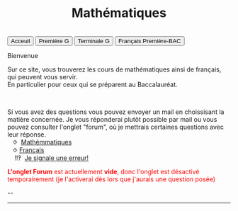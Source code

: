<html>
 <title>Mathématiques</title>
 <head>
    <meta charset="utf-8"/>
    <link href="style.css" rel="stylesheet" type="text/css"/>
    <meta name="viewport" content="width=device-width, initial-scale=1">
    <link rel="stylesheet" href="https://www.w3schools.com/w3css/4/w3.css">
    <meta name="viewport" content="width=device-width, initial-scale=1" />
    <link rel="stylesheet" href="https://www.w3schools.com/w3css/4/w3.css" />
    <script src="s.js" data-import=""></script>
 </head>
 <body onload="body()">
 <center><h1 id="h1">Mathématiques</h1></center>
 <br>
 <div class="w3-container">
  
 </div>

 <div class="w3-bar w3-black">
  <button class="w3-bar-item w3-button" onclick="openCity('Ac')">Acceuil</button>
  <!--<button class="w3-bar-item w3-button" onclick="openCity('Six')">Sixième</button>
  <button class="w3-bar-item w3-button" onclick="openCity('Cinq')">Cinquième</button>
  <button class="w3-bar-item w3-button" onclick="openCity('Quatre')">Quatrième</button>
  <button class="w3-bar-item w3-button" onclick="openCity('Trois')">Troisième</button>
  <button class="w3-bar-item w3-button" onclick="openCity('Seconde')">Seconde</button>-->
  <button class="w3-bar-item w3-button" onclick="openCity('Première')">Première G</button>
  <button class="w3-bar-item w3-button" onclick="openCity('Terminale')">Terminale G</button>
  <button class="w3-bar-item w3-button" onclick="openCity('Français')">Français Première-BAC</button>
  <!-- <button class="w3-bar-item w3-button" onclick="openCity('Info')">Informatique</button>
  <button class="w3-bar-item w3-button" onclick="openCity('Forum')">Forum</button>-->
 </div>
 <div id="Ac" class="w3-container city">
  <p id="para2">Bienvenue</p>
  <p id="para3">Sur ce site, vous trouverez les cours de mathématiques ainsi de français, qui peuvent vous servir.<br> En particulier pour ceux qui se préparent au Baccalauréat.</p>
 <br>
  <div id="center">
  <p id="para33">Si vous avez des questions vous pouvez envoyer un mail en choissisant la matière concernée. Je vous réponderai plutôt possible par mail ou vous pouvez consulter l'onglet "forum", où je mettrais certaines questions avec leur réponse. 
  <br>&nbsp;&nbsp;&nbsp;⯑ &nbsp;<a title="Question" href="mailto:ozcelebialican2005@gmail.com?subject=J'ai une question%5BMat%5D&body=Ma%20question%20se%20porte%20sur%20les%20mathématiques%20(ne%20changez%20pas%20l'objet%20du%20mail).">Mathémmatiques</a>
  <br>&nbsp;&nbsp;&nbsp;⯑&nbsp;<a title="Question" href="mailto:ozcelebialican2005@gmail.com?subject=J'ai une question%5BFR%5D&body=Ma%20question%20se%20porte%20sur%20le%20français%20 (ne%20changez%20pas%20l'objet%20du%20mail).">Français</a>
  <br> &nbsp;&nbsp;&nbsp; ‼‽ &nbsp;<a title="Signaler une erreur" href="mailto:ozcelebialican2005@gmail.com?subject=%5BErreur%5D&body=Ma%20question%20se%20porte%20sur%20le%20français%20 (ne%20changez%20pas%20l'objet%20du%20mail).%0ADans%20l'onglet:%0ANom%20du%20fichier:%0AErreur:">Je signale une erreur!</a>
  </p></div>
  <p><font style="color:red"><b>L'onglet Forum</b> est actuellement <b>vide</b>, donc l'onglet est désactivé temporairement (je l'activerai dès lors que j'aurais une question posée)</font></p>
  <p>--</p> 
  <hr>
 </div>

 <!--
 <div id="Six" class="w3-container city" style="display:none">
    <p id="para2">-</p>
    <p>--</p> 
 <hr> 
 </div>
 <div id="Cinq" class="w3-container city" style="display:none"> 
    <p id="para2">-</p>
    <p>--</p> 
  <hr>
 </div>
 <div id="Quatre" class="w3-container city" style="display:none">
    <p id="para2">-</p>
    <p>--</p> 
  <hr>
 </div>
 <div id="Tois" class="w3-container city" style="display:none">
    <p id="para2">-</p>
    <p>--</p> 
  <hr>
 </div>
 <div id="Seconde" class="w3-container city" style="display:none">
    <p id="para2">-</p>
    <p>--</p> 
  <hr>
 </div>
 <div id="Première" class="w3-container city" style="display:none">
  <p id="para2">-</p>
  <p>--</p> 
  <hr>
 </div>-->

 <div id="Terminale" class="w3-container city" style="display:none">
  <p id="para1">Terminale Générale</p>
  <p id="para6">📁  Equations différentielles</p>
    <ul>
      <li><a href="mat/Tle/ED/Cours-equations_differentielles.pdf" dowload="" target="_blank"><p id="para4">📄   Cours-Equations differentielles</p></a></li>
      <li><a href="mat/Tle/ED/TD-equations_differentielles.pdf" dowload="" target="_blank"><p id="para4">📄   TD-Equations differentielles</p></a></li>
      <li><a href="mat/Tle/ED/TD-equations_differentielles-correction.pdf" dowload="" target="_blank"><p id="para4">📄   Correction-Equations differentielles</p></a></li>
   </ul>
  <p></p>
  <hr>
 </div>

 <div id="Français" class="w3-container city" style="display:none"> <div class="w3-container">
  <center><p id="para1">Français- Première - BAC</p></center>
  <div id="center">
  <p id="para33" style="border: 1px solid black; padding: 10px;"> <font style="color:#FF10FF;">⨝</font>Je vous conseille vivement utiliser <a href="https://cnrtl.fr/definition/" target="_blank"><font style="color:#0000FF;"><u>CNRTL</u></font></a>, un dictionnaire en ligne (une référence de pluparts des professeurs) ou si vous ne vous maîtrisez pas la langue française :<a href="https://www.wordreference.com/fr/" target="Fenêtre définie"><font style="color:#0000FF;"><u>WordReference</u></font></a>
  <br><font style="color:#0CF0FF;"> ⨝</font> Vous avez, dans les fichier ci-dessus, certaines questions (signalées par "¿" en début des questions).<br>Je vous invite à réfléchir à ses questions qui peuvent être très utiles pour la compréhension de certains passages ou pour une dissertation.
  <br><font style="color:#FF9909;">⨝ ⨝</font> S pour "Séance"</p></div>
  <p id="para2">- Programme officiel- Français pour  2024-2025</p>
    <ul>
        <li><a href="fr/2024-2025-G.pdf" dowload="" target="_blank"><p id="para4">Les œuvres au programme de Première Générale</p></a></li>
        <li><p id="para4"><a href="fr/2024-2025-T.pdf" dowload="" target="_blank">Les œuvres au programme de Première Technologique</a></p></li> 
    </ul>
    <p id="para2">-Arthur RIMBAUD, <i>Cahier de Douai</i></p>
        <ul>
            <li><a href="fr/Douai/Rimbaud-Cahier_de_Douai.pdf" dowload="" target="_blank"><p id="para4">Présentation de l'œuvre-S1</p></a></li>
            <!--<li><a href="fr/" dowland="" target="_blank"><p id="para4">Biographie de l'auteur-2</p></a></li>-->
        </ul>    
    <p id="para2">-Abbé Prévost, <i>Manon Lescaut</i></p>
        <ul>
            <li><a href="fr/Lescaut/Abbé_Prevost-Manon_Lescaut.pdf" dowload="" target="_blank"><p id="para4">Présentation de Parcours-S1</p></a></li>
            <!--<li><a href="fr/Lescaut/ .pdf" dowload=""><p id="para4" target="_blank">Présentation de l'œuvre-S2</p></a></li>
            <li><a href="fr/Lescaut/Structure-Manon_Lescaut.pdf" dowload="" target="_blank"><p id="para4">Structure de l'œuvre-S3 </p></a></li>
            <li><a href="fr/Lescaut/Cit-Manon_Lescaut.pdf" dowload="" target="_blank"><p id="para4">Quelques citations -S4</p></a></li>-->
        </ul> 
        <!--<p id="para2">-Honoré de Balzac, <i>La Peau de chagrin</i></p>
        <ul>
            <li><a href="fr/Abbé_Prevost-Manon_Lescaut.pdf" dowload="" target="_blank"><p id="para4">Présentation de Parcours-1</p></a></li>
            <li><a href="fr/ .pdf" dowload="" target="_blank"><p id="para4">Présentation de l'œuvre-2</p></a></li>
         </ul>  -->
         <p id="para2">-Olympe de Gouges, <i>La Déclaration des droits de la femme et de la citoyenne</i></p>
        <ul>
            <li><a href="fr/DDFC/Olympes_de_Gouges-DDFC.pdf" dowload="" target="_blank"><p id="para4">Présentation de Parcours-1</p></a></li>
            <!--<li><a href="fr/ .pdf" dowload="" target="_blank"><p id="para4">Présentation de l'œuvre-2</p></a></li>
            <li><a href="fr/Lescaut/Structure-DDFC.pdf" dowload="" target="_blank"><p id="para4">Structure de l'œuvre-S3 </p></a></li>
            <li><a href="fr/DDFC/Cit-DDFC.pdf" dowload="" target=_blank"><p id="para4">Quelques citations-S4</></a></li>-->
         </ul> 
    <button onclick="myFunction('Demo1')" class="w3-button w3-block w3-white w3-left-align"><p id="para2">📁-Sujets de dissertation</p></button>
     <div id="Demo1" class="w3-hide w3-container w3-light-grey">    
            <ul>
            <li><a href="fr/Douai/Dis-Cahier_de_Douai.pdf" dowland="" target="_blank"><p id="para4">Arthur RIMBAUD, <i> Cahier de Douai</i></p></a></li>
            <li><a href="fr/Chagrin/Dis-Peau_de_chagrin.pdf" dowland="" target="_blank"><p id="para4">Honoré de Balzac, <i>La Peau de chagrin</i></p></a> </li>
            <li><a href="fr/DDFC/Dis-DDFC.pdf" dowland="" target="_blank"><p id="para4">Olympe de Gouges, <i>Déclaration des droits de la femme et de la citoyenne </i></p></a> </li>
            <li><a href="fr/Lescaut/Dis-Manon_Lescaut.pdf" dowland="" target="_blank"><p id="para4">Abbé Prévost, <i>Manon Lescaut </i></p></a> </li>
            <li><a href="fr/sujet-de-BAC-2024.pdf" dowland="" target="_blank"><p id="para4">Sujets de Bac  de l'épreuve de 2024 </p></a> </li>
         </ul>
      </div>
    <hr>
 </div></div>
 <!--<div id="Info" class="w3-container city" style="display:none">
  <p id="para2">-</p>
  <p>--</p> 
  <hr>
 </div>-->
 <!--<div id="Forum" class="w3-container city" style="display:none">
  <p id="para2">-</p>
  <p>--</p> 
  <hr>
 </div>-->


 <!--hyperlien 
 <a href="fr/                    .pdf" dowload="" target="_blank">   #Français
 <a href="mat/                  .pdf" dowload="" target="_blank">       #Mathématiques 
 -->
 
 <script>
 function openCity(cityName) {
  var i;
  var x = document.getElementsByClassName("city");
  for (i = 0; i < x.length; i++) {
    x[i].style.display = "none";  
  }
  document.getElementById(cityName).style.display = "block";  
 }
 </script>
  <script>
 function myFunction(id) {
  var x = document.getElementById(id);
  if (x.className.indexOf("w3-show") == -1) {
    x.className += " w3-show";
    x.previousElementSibling.className = 
    x.previousElementSibling.className.replace("w3-white", "w3-yellow");
  } else { 
    x.className = x.className.replace(" w3-show", "");
    x.previousElementSibling.className = 
    x.previousElementSibling.className.replace("w3-yellow", "w3-white");
  }
 }
 </script>